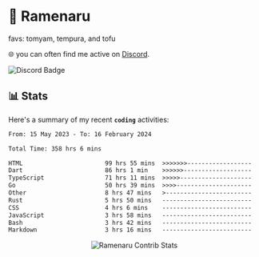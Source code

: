 # 🍜 Ramenaru
favs: tomyam, tempura, and tofu

🌐 you can often find me active on [Discord](https://discordapp.com/users/503291004200157185).

![Discord Badge](https://dcbadge.vercel.app/api/shield/503291004200157185)

## 📊 Stats

Here's a summary of my recent **`coding`** activities:

<!--START_SECTION:waka-->

```txt
From: 15 May 2023 - To: 16 February 2024

Total Time: 358 hrs 6 mins

HTML                       99 hrs 55 mins  >>>>>>>------------------   27.90 %
Dart                       86 hrs 1 min    >>>>>>-------------------   24.02 %
TypeScript                 71 hrs 11 mins  >>>>>--------------------   19.88 %
Go                         50 hrs 39 mins  >>>>---------------------   14.15 %
Other                      8 hrs 47 mins   >------------------------   02.46 %
Rust                       5 hrs 50 mins   -------------------------   01.63 %
CSS                        4 hrs 6 mins    -------------------------   01.15 %
JavaScript                 3 hrs 58 mins   -------------------------   01.11 %
Bash                       3 hrs 42 mins   -------------------------   01.03 %
Markdown                   3 hrs 16 mins   -------------------------   00.92 %
```

<!--END_SECTION:waka-->

<div style="text-align: center;">
   <img align="center" src="https://github-readme-streak-stats.herokuapp.com/?user=Ramenaru&theme=dark&card_width=520" alt="Ramenaru Contrib Stats" />
</div>

